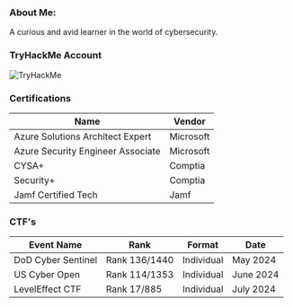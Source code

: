 

### About Me:
A curious and avid learner in the world of cybersecurity. 


### TryHackMe Account
<img src="https://tryhackme-badges.s3.amazonaws.com/CyberSauce.png" alt="TryHackMe">


### Certifications
|Name |Vendor |
|-----|-------|
| Azure Solutions Architect Expert | Microsoft |
| Azure Security Engineer Associate | Microsoft |
| CYSA+ | Comptia |
| Security+ | Comptia |
| Jamf Certified Tech | Jamf|


### CTF's

|Event Name | Rank | Format | Date |
|-----------|------|--------|------|
|DoD Cyber Sentinel| Rank 136/1440| Individual | May 2024| 
|US Cyber Open| Rank 114/1353| Individual| June 2024|
|LevelEffect CTF | Rank 17/885| Individual| July 2024|



<!--
**CyberSauce001/CyberSauce001** is a ✨ _special_ ✨ repository because its `README.md` (this file) appears on your GitHub profile.

Here are some ideas to get you started:

- 🔭 I’m currently working on ...
- 🌱 I’m currently learning ...
- 👯 I’m looking to collaborate on ...
- 🤔 I’m looking for help with ...
- 💬 Ask me about ...
- 📫 How to reach me: ...
- 😄 Pronouns: ...
- ⚡ Fun fact: ...
-->
